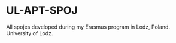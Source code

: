 <h1>UL-APT-SPOJ</h1>
<p>All spojes developed during my Erasmus program in Lodz, Poland. University of Lodz.</p>
